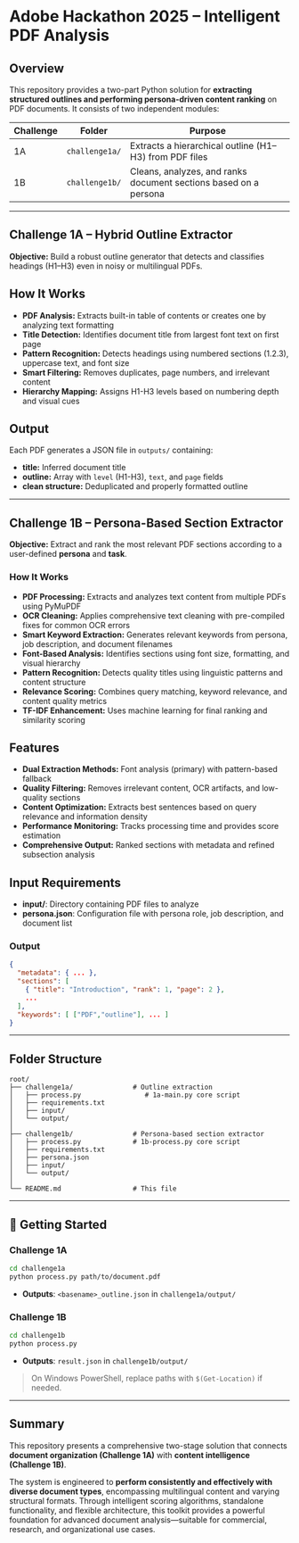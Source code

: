 # Adobe Hackathon 2025 – Intelligent PDF Analysis

## Overview

This repository provides a two-part Python solution for **extracting structured outlines and performing persona-driven content ranking** on PDF documents. It consists of two independent modules:

| Challenge | Folder         | Purpose                                                          |
| --------- | -------------- | ---------------------------------------------------------------- |
| 1A        | `challenge1a/` | Extracts a hierarchical outline (H1–H3) from PDF files           |
| 1B        | `challenge1b/` | Cleans, analyzes, and ranks document sections based on a persona |

---

## Challenge 1A – Hybrid Outline Extractor

**Objective:** Build a robust outline generator that detects and classifies headings (H1–H3) even in noisy or multilingual PDFs.

## How It Works
* **PDF Analysis:** Extracts built-in table of contents or creates one by analyzing text formatting
* **Title Detection:** Identifies document title from largest font text on first page
* **Pattern Recognition:** Detects headings using numbered sections (1.2.3), uppercase text, and font size
* **Smart Filtering:** Removes duplicates, page numbers, and irrelevant content
* **Hierarchy Mapping:** Assigns H1-H3 levels based on numbering depth and visual cues

## Output
Each PDF generates a JSON file in `outputs/` containing:
* **title:** Inferred document title
* **outline:** Array with `level` (H1-H3), `text`, and `page` fields
* **clean structure:** Deduplicated and properly formatted outline

---

## Challenge 1B – Persona-Based Section Extractor

**Objective:** Extract and rank the most relevant PDF sections according to a user-defined **persona** and **task**.

### How It Works

* **PDF Processing:** Extracts and analyzes text content from multiple PDFs using PyMuPDF
* **OCR Cleaning:** Applies comprehensive text cleaning with pre-compiled fixes for common OCR errors
* **Smart Keyword Extraction:** Generates relevant keywords from persona, job description, and document filenames
* **Font-Based Analysis:** Identifies sections using font size, formatting, and visual hierarchy
* **Pattern Recognition:** Detects quality titles using linguistic patterns and content structure
* **Relevance Scoring:** Combines query matching, keyword relevance, and content quality metrics
* **TF-IDF Enhancement:** Uses machine learning for final ranking and similarity scoring

## Features
* **Dual Extraction Methods:** Font analysis (primary) with pattern-based fallback
* **Quality Filtering:** Removes irrelevant content, OCR artifacts, and low-quality sections
* **Content Optimization:** Extracts best sentences based on query relevance and information density
* **Performance Monitoring:** Tracks processing time and provides score estimation
* **Comprehensive Output:** Ranked sections with metadata and refined subsection analysis

## Input Requirements
* **input/**: Directory containing PDF files to analyze
* **persona.json**: Configuration file with persona role, job description, and document list

### Output
```json
{
  "metadata": { ... },
  "sections": [
    { "title": "Introduction", "rank": 1, "page": 2 },
    ...
  ],
  "keywords": [ ["PDF","outline"], ... ]
}
```

---

## Folder Structure

```
root/
├── challenge1a/               # Outline extraction
│   ├── process.py                # 1a-main.py core script
│   ├── requirements.txt
│   ├── input/
│   └── output/
│
├── challenge1b/               # Persona-based section extractor
│   ├── process.py             # 1b-process.py core script
│   ├── requirements.txt
│   ├── persona.json
│   ├── input/
│   └── output/
│
└── README.md                  # This file
```

---

## 🚀 Getting Started

### Challenge 1A

```bash
cd challenge1a
python process.py path/to/document.pdf
```

* **Outputs**: `<basename>_outline.json` in `challenge1a/output/`

### Challenge 1B

```bash
cd challenge1b
python process.py
```

* **Outputs**: `result.json` in `challenge1b/output/`

> On Windows PowerShell, replace paths with `$(Get-Location)` if needed.

---

## Summary

This repository presents a comprehensive two-stage solution that connects **document organization (Challenge 1A)** with **content intelligence (Challenge 1B)**. 

The system is engineered to **perform consistently and effectively with diverse document types**, encompassing multilingual content and varying structural formats. Through intelligent scoring algorithms, standalone functionality, and flexible architecture, this toolkit provides a powerful foundation for advanced document analysis—suitable for commercial, research, and organizational use cases.
